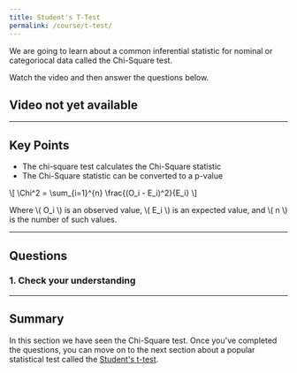 ```yaml
---
title: Student's T-Test
permalink: /course/t-test/
---
```


We are going to learn about a common inferential statistic for nominal or categoriocal data called the Chi-Square test.

Watch the video and then answer the questions below.

## Video not yet available

---

<script src="https://polyfill.io/v3/polyfill.min.js?features=es6"></script>
<script id="MathJax-script" src="https://cdn.jsdelivr.net/npm/mathjax@3/es5/tex-mml-chtml.js"></script>

## Key Points

* The chi-square test calculates the Chi-Square statistic
* The Chi-Square statistic can be converted to a p-value

<p class="math">\[ \Chi^2 = \sum_{i=1}^{n} \frac{(O_i - E_i)^2}{E_i} \]</p>

Where \\( O_i \\) is an observed value, \\( E_i \\) is an expected value, and \\( n \\) is the number of such values.

---

## Questions

### 1. Check your understanding

---

## Summary

In this section we have seen the Chi-Square test. Once you've completed the questions, you can move on to the next section about  a popular statistical test called the [Student's t-test](../t-test/).